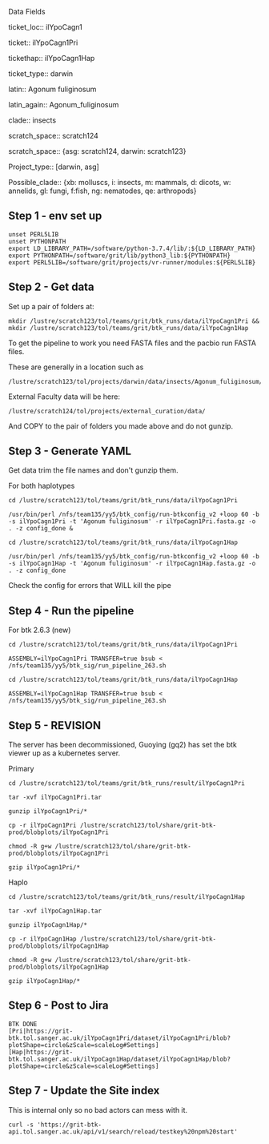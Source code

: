 Data Fields

ticket_loc:: ilYpoCagn1

ticket:: ilYpoCagn1Pri

tickethap:: ilYpoCagn1Hap

ticket_type:: darwin

latin:: Agonum fuliginosum

latin_again:: Agonum_fuliginosum

clade:: insects

scratch_space:: scratch124

scratch_space:: {asg: scratch124, darwin: scratch123}

Project_type:: [darwin, asg]

Possible_clade:: {xb: molluscs, i: insects, m: mammals, d: dicots, w: annelids, gl: fungi, f:fish, ng: nematodes, qe: arthropods}

## Step 1 - env set up
```
unset PERL5LIB
unset PYTHONPATH
export LD_LIBRARY_PATH=/software/python-3.7.4/lib/:${LD_LIBRARY_PATH}
export PYTHONPATH=/software/grit/lib/python3_lib:${PYTHONPATH}
export PERL5LIB=/software/grit/projects/vr-runner/modules:${PERL5LIB}
```

## Step 2 - Get data

Set up a pair of folders at:

```
mkdir /lustre/scratch123/tol/teams/grit/btk_runs/data/ilYpoCagn1Pri && mkdir /lustre/scratch123/tol/teams/grit/btk_runs/data/ilYpoCagn1Hap
```

To get the pipeline to work you need FASTA files and the pacbio run FASTA files.

These are generally in a location such as

```
/lustre/scratch123/tol/projects/darwin/data/insects/Agonum_fuliginosum/genomic_data/ilYpoCagn1/pacbio/fasta/
```

External Faculty data will be here:

```
/lustre/scratch124/tol/projects/external_curation/data/
```

And COPY to the pair of folders you made above and do not gunzip.

## Step 3 - Generate YAML

Get data trim the file names and don't gunzip them.

For both haplotypes

```
cd /lustre/scratch123/tol/teams/grit/btk_runs/data/ilYpoCagn1Pri

/usr/bin/perl /nfs/team135/yy5/btk_config/run-btkconfig_v2 +loop 60 -b -s ilYpoCagn1Pri -t 'Agonum fuliginosum' -r ilYpoCagn1Pri.fasta.gz -o . -z config_done &

cd /lustre/scratch123/tol/teams/grit/btk_runs/data/ilYpoCagn1Hap

/usr/bin/perl /nfs/team135/yy5/btk_config/run-btkconfig_v2 +loop 60 -b -s ilYpoCagn1Hap -t 'Agonum fuliginosum' -r ilYpoCagn1Hap.fasta.gz -o . -z config_done
```

Check the config for errors that WILL kill the pipe

## Step 4 - Run the pipeline

For btk 2.6.3 (new)

```
cd /lustre/scratch123/tol/teams/grit/btk_runs/data/ilYpoCagn1Pri

ASSEMBLY=ilYpoCagn1Pri TRANSFER=true bsub < /nfs/team135/yy5/btk_sig/run_pipeline_263.sh

cd /lustre/scratch123/tol/teams/grit/btk_runs/data/ilYpoCagn1Hap

ASSEMBLY=ilYpoCagn1Hap TRANSFER=true bsub < /nfs/team135/yy5/btk_sig/run_pipeline_263.sh
```

## Step 5 - REVISION

The server has been decommissioned, Guoying (gq2) has set the btk viewer up as a kubernetes server.

Primary

```
cd /lustre/scratch123/tol/teams/grit/btk_runs/result/ilYpoCagn1Pri

tar -xvf ilYpoCagn1Pri.tar

gunzip ilYpoCagn1Pri/*

cp -r ilYpoCagn1Pri /lustre/scratch123/tol/share/grit-btk-prod/blobplots/ilYpoCagn1Pri

chmod -R g+w /lustre/scratch123/tol/share/grit-btk-prod/blobplots/ilYpoCagn1Pri

gzip ilYpoCagn1Pri/*
```

Haplo

```
cd /lustre/scratch123/tol/teams/grit/btk_runs/result/ilYpoCagn1Hap

tar -xvf ilYpoCagn1Hap.tar

gunzip ilYpoCagn1Hap/*

cp -r ilYpoCagn1Hap /lustre/scratch123/tol/share/grit-btk-prod/blobplots/ilYpoCagn1Hap

chmod -R g+w /lustre/scratch123/tol/share/grit-btk-prod/blobplots/ilYpoCagn1Hap

gzip ilYpoCagn1Hap/*
```

## Step 6 - Post to Jira
```
BTK DONE
[Pri|https://grit-btk.tol.sanger.ac.uk/ilYpoCagn1Pri/dataset/ilYpoCagn1Pri/blob?plotShape=circle&zScale=scaleLog#Settings]
[Hap|https://grit-btk.tol.sanger.ac.uk/ilYpoCagn1Hap/dataset/ilYpoCagn1Hap/blob?plotShape=circle&zScale=scaleLog#Settings]

```

## Step 7 - Update the Site index

This is internal only so no bad actors can mess with it.
```
curl -s 'https://grit-btk-api.tol.sanger.ac.uk/api/v1/search/reload/testkey%20npm%20start'
```
